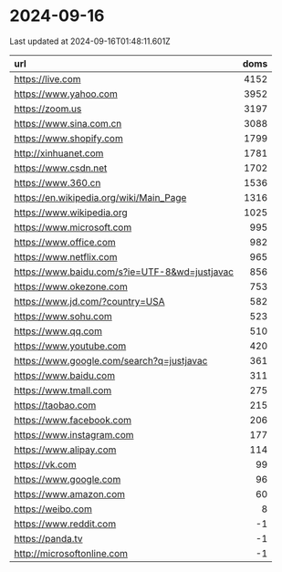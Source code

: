 # 2024-09-16

<!-- BEGIN -->
Last updated at 2024-09-16T01:48:11.601Z

url | doms
:- | -:
https://live.com | 4152
https://www.yahoo.com | 3952
https://zoom.us | 3197
https://www.sina.com.cn | 3088
https://www.shopify.com | 1799
http://xinhuanet.com | 1781
https://www.csdn.net | 1702
https://www.360.cn | 1536
https://en.wikipedia.org/wiki/Main_Page | 1316
https://www.wikipedia.org | 1025
https://www.microsoft.com | 995
https://www.office.com | 982
https://www.netflix.com | 965
https://www.baidu.com/s?ie=UTF-8&wd=justjavac | 856
https://www.okezone.com | 753
https://www.jd.com/?country=USA | 582
https://www.sohu.com | 523
https://www.qq.com | 510
https://www.youtube.com | 420
https://www.google.com/search?q=justjavac | 361
https://www.baidu.com | 311
https://www.tmall.com | 275
https://taobao.com | 215
https://www.facebook.com | 206
https://www.instagram.com | 177
https://www.alipay.com | 114
https://vk.com | 99
https://www.google.com | 96
https://www.amazon.com | 60
https://weibo.com | 8
https://www.reddit.com | -1
https://panda.tv | -1
http://microsoftonline.com | -1
<!-- END -->
